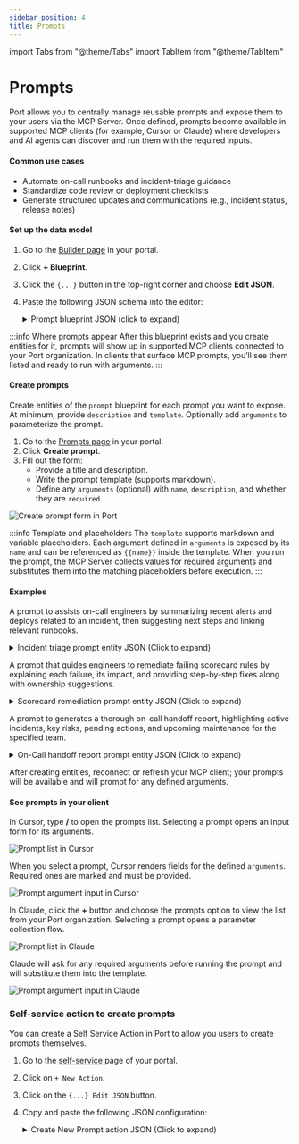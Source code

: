 ```yaml
---
sidebar_position: 4
title: Prompts
---
```


import Tabs from "@theme/Tabs"
import TabItem from "@theme/TabItem"

# Prompts

Port allows you to centrally manage reusable prompts and expose them to your users via the MCP Server. Once defined, prompts become available in supported MCP clients (for example, Cursor or Claude) where developers and AI agents can discover and run them with the required inputs.

#### Common use cases

- Automate on-call runbooks and incident-triage guidance
- Standardize code review or deployment checklists
- Generate structured updates and communications (e.g., incident status, release notes)

#### Set up the data model

1. Go to the [Builder page](https://app.getport.io/settings/data-model) in your portal.
2. Click **+ Blueprint**.
3. Click the `{...}` button in the top-right corner and choose **Edit JSON**.
4. Paste the following JSON schema into the editor:

    <details>
    <summary>Prompt blueprint JSON (click to expand)</summary>

    ```json showLineNumbers
    {
        "identifier": "prompt",
        "title": "Prompt",
        "icon": "Microservice",
        "ownership": {
            "type": "Direct",
            "title": "Owning Teams"
        },
        "schema": {
            "properties": {
                "description": {
                    "type": "string",
                    "title": "Description"
                },
                "arguments": {
                    "items": {
                        "type": "object",
                        "properties": {
                            "name": {
                                "type": "string",
                                "description": "The name of the argument parameter"
                            },
                            "description": {
                                "type": "string",
                                "description": "A description of what this argument is for"
                            },
                            "required": {
                                "type": "boolean",
                                "description": "Whether this argument is required or optional",
                                "default": false
                            }
                        },
                        "required": [
                            "name",
                            "description"
                        ]
                    },
                    "type": "array",
                    "title": "Arguments"
                },
                "template": {
                    "icon": "DefaultProperty",
                    "type": "string",
                    "title": "Prompt Template",
                    "format": "markdown"
                }
            },
            "required": [
                "description",
                "template"
            ]
        },
        "mirrorProperties": {},
        "calculationProperties": {},
        "aggregationProperties": {},
        "relations": {}
    }
    ```
    </details>

:::info Where prompts appear
After this blueprint exists and you create entities for it, prompts will show up in supported MCP clients connected to your Port organization. In clients that surface MCP prompts, you’ll see them listed and ready to run with arguments.
:::

#### Create prompts

Create entities of the `prompt` blueprint for each prompt you want to expose. At minimum, provide `description` and `template`. Optionally add `arguments` to parameterize the prompt.

1. Go to the [Prompts page](https://app.getport.io/prompts) in your portal.
2. Click **Create prompt**.
3. Fill out the form:
   - Provide a title and description.
   - Write the prompt template (supports markdown).
   - Define any `arguments` (optional) with `name`, `description`, and whether they are `required`.

![Create prompt form in Port](/img/ai-agents/PortPromptForm.png)

:::info Template and placeholders
The `template` supports markdown and variable placeholders. Each argument defined in `arguments` is exposed by its `name` and can be referenced as `{{name}}` inside the template. When you run the prompt, the MCP Server collects values for required arguments and substitutes them into the matching placeholders before execution.
:::

#### Examples

<Tabs groupId="prompt-examples" queryString>
<TabItem value="incident-triage" label="Incident triage">

A prompt to assists on-call engineers by summarizing recent alerts and deploys related to an incident, then suggesting next steps and linking relevant runbooks.

<details>
<summary>Incident triage prompt entity JSON (Click to expand)</summary>

```json showLineNumbers
{
  "identifier": "incident_response_assistant",
  "title": "Incident Response Assistant",
  "team": [],
  "properties": {
    "description": "Assists with incident response by summarizing critical alerts, recent deploys, and suggesting next steps with relevant dashboards and runbooks",
    "arguments": [
      {
        "name": "service_name",
        "required": true,
        "description": "The name of the service experiencing the incident"
      },
      {
        "name": "environment",
        "required": false,
        "description": "The environment where the incident is occurring (e.g., production, staging)"
      },
      {
        "name": "incident_id",
        "required": true,
        "description": "The unique identifier for the incident"
      },
      {
        "name": "timeframe",
        "required": false,
        "description": "The time period to analyze (e.g., '24 hours', '1 week')"
      }
    ],
    "template": "You are assisting with an incident in the {{service_name}} service ({{environment}}).\nIncident ID: {{incident_id}}\n\nFor the last {{timeframe}}:\n- Summarize critical alerts and recent deploys\n- Suggest next steps and owners\n- Link relevant dashboards/runbooks"
  },
  "relations": {},
  "icon": "Microservice"
}
```
</details>


</TabItem>
<TabItem value="scorecard-remediation" label="Scorecard remediation">

A prompt that guides engineers to remediate failing scorecard rules by explaining each failure, its impact, and providing step-by-step fixes along with ownership suggestions.

<details>
<summary>Scorecard remediation prompt entity JSON (Click to expand)</summary>

```json showLineNumbers
{
  "identifier": "scorecard_remediation_guide",
  "title": "Scorecard Remediation Guide",
  "team": [],
  "properties": {
    "description": "Generate detailed remediation steps for failing scorecard rules, including what's failing, why it matters, step-by-step fixes, and ownership assignments",
    "arguments": [
      {
        "name": "service_name",
        "required": true,
        "description": "The name of the service that needs scorecard remediation"
      },
      {
        "name": "scorecard_name",
        "required": true,
        "description": "The name of the scorecard with failing rules"
      }
    ],
    "template": "For {{service_name}}, generate remediation steps for failing rules in the \"{{scorecard_name}}\" scorecard.\n\nFor each failing rule:\n- What is failing\n- Why it matters\n- Step-by-step remediation\n- Owners and suggested timeline"
  },
  "relations": {},
  "icon": "Microservice"
}
```
</details>


</TabItem>
<TabItem value="on-call-handoff" label="On-call handoff summary">

A prompt to generates a thorough on-call handoff report, highlighting active incidents, key risks, pending actions, and upcoming maintenance for the specified team.

<details>
<summary>On-Call handoff report prompt entity JSON (Click to expand)</summary>

```json showLineNumbers
{
  "identifier": "oncall_handoff_report",
  "title": "On-Call Handoff Report",
  "team": [],
  "properties": {
    "description": "Generate comprehensive on-call handoff documentation including active incidents, risks, pending actions, and upcoming maintenance windows",
    "arguments": [
      {
        "name": "team",
        "required": true,
        "description": "The team name for which to create the on-call handoff"
      },
      {
        "name": "timeframe",
        "required": true,
        "description": "The time period to cover in the handoff (e.g., 'last 24 hours', 'past week')"
      }
    ],
    "template": "Create an on-call handoff for {{team}} for the last {{timeframe}}.\n\nInclude:\n- Active incidents and current status\n- Top risks and mitigations\n- Pending actions and owners\n- Upcoming maintenance windows"
  },
  "relations": {},
  "icon": "Microservice"
}
```
</details>



</TabItem>
</Tabs>

After creating entities, reconnect or refresh your MCP client; your prompts will be available and will prompt for any defined arguments.

#### See prompts in your client

<Tabs groupId="prompt-ui" queryString>
<TabItem value="cursor" label="Cursor">

In Cursor, type **/** to open the prompts list. Selecting a prompt opens an input form for its arguments.

![Prompt list in Cursor](/img/ai-agents/MCPCursorPromptList.png)

When you select a prompt, Cursor renders fields for the defined `arguments`. Required ones are marked and must be provided.

![Prompt argument input in Cursor](/img/ai-agents/MCPCursorPromptInput.png)

</TabItem>
<TabItem value="claude" label="Claude">

In Claude, click the **+** button and choose the prompts option to view the list from your Port organization. Selecting a prompt opens a parameter collection flow.

![Prompt list in Claude](/img/ai-agents/MCPClaudePromptList.png)

Claude will ask for any required arguments before running the prompt and will substitute them into the template.

![Prompt argument input in Claude](/img/ai-agents/MCPClaudePromptInput.png)

</TabItem>
</Tabs>


### Self-service action to create prompts
You can create a Self Service Action in Port to allow you users to create prompts themselves.

1. Go to the [self-service](https://app.getport.io/self-serve) page of your portal.
2. Click on `+ New Action`.
3. Click on the `{...} Edit JSON` button.
4. Copy and paste the following JSON configuration:

    <details>
    <summary>Create New Prompt action JSON (Click to expand)</summary>

    ```json showLineNumbers
    {
    "identifier": "create_new_prompt",
    "title": "Create New Prompt",
    "icon": "Microservice",
    "description": "Create prompt templates that appear in MCP clients (Claude, Cursor, VS Code, etc.) connected to your Port organization. Users can select prompts, provide required arguments, and get contextual AI assistance with dynamic data from Port.",
    "trigger": {
        "type": "self-service",
        "operation": "CREATE",
        "userInputs": {
        "properties": {
            "arguments": {
            "type": "array",
            "title": "Template Arguments",
            "description": "Define arguments that users will provide when running this prompt. Each argument becomes available as {{argument_name}} placeholder in the template. Required arguments must be provided before prompt execution.",
            "items": {
                "type": "object",
                "properties": {
                "name": {
                    "type": "string",
                    "title": "Argument Name",
                    "pattern": "^[a-zA-Z_][a-zA-Z0-9_]*$",
                    "description": "The parameter name that will be substituted in the template using {{name}} syntax (e.g., 'service_name', 'environment', 'incident_id')"
                },
                "description": {
                    "type": "string",
                    "title": "Argument Description",
                    "description": "Clear description explaining what this argument represents and how it's used in the prompt context"
                },
                "is_required": {
                    "type": "boolean",
                    "title": "Is Required",
                    "default": false,
                    "description": "When true, the MCP client (Claude, Cursor, VS Code) will require this argument before executing the prompt"
                }
                }
            }
            },
            "owning_team": {
            "type": "string",
            "title": "Owning Team (Optional)",
            "description": "The team that will own and maintain this prompt template",
            "format": "entity",
            "blueprint": "_team"
            },
            "prompt_title": {
            "type": "string",
            "title": "Prompt Title",
            "description": "Human-readable name for this prompt (displayed in MCP clients like Claude, Cursor, and VS Code)",
            "minLength": 3,
            "maxLength": 50
            },
            "prompt_template": {
            "type": "string",
            "title": "Prompt Template",
            "description": "The prompt content with placeholders for dynamic values. Use {{argument_name}} to reference arguments (e.g., 'Analyze service {{service_name}} in {{environment}}'). Supports markdown formatting. The MCP Server substitutes values into {{}} placeholders when the prompt runs.",
            "minLength": 20,
            "format": "multi-line"
            },
            "prompt_description": {
            "type": "string",
            "title": "Description",
            "description": "Explain what this prompt does and when to use it. This description helps users select the right prompt from the MCP client interface.",
            "minLength": 10,
            "maxLength": 500,
            "format": "multi-line"
            }
        },
        "required": [
            "prompt_title",
            "prompt_description",
            "prompt_template"
        ],
        "order": [
            "prompt_title",
            "prompt_description",
            "prompt_template",
            "arguments",
            "owning_team"
        ],
        "titles": {}
        },
        "blueprintIdentifier": "prompt"
    },
    "invocationMethod": {
        "type": "UPSERT_ENTITY",
        "blueprintIdentifier": "prompt",
        "mapping": {
        "identifier": "{{ .inputs.prompt_title | ascii_downcase | gsub(\" \"; \"_\") | gsub(\"[^a-z0-9_]\"; \"\") }}",
        "title": "{{ .inputs.prompt_title }}",
        "team": "{{ if (.inputs.owning_team | type) == \"object\" then [.inputs.owning_team.identifier] else [] end }}",
        "properties": {
            "template": "{{ .inputs.prompt_template }}",
            "arguments": "{{ (.inputs.arguments // []) | map({name: .name, description: .description, required: .is_required}) }}",
            "description": "{{ .inputs.prompt_description }}"
        }
        }
    },
    "requiredApproval": false
    }
    ```

    </details>
